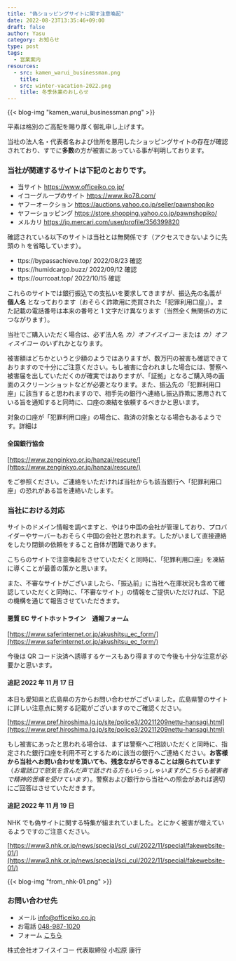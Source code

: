 ```yaml
---
title: "偽ショッピングサイトに関す注意喚起"
date: 2022-08-23T13:35:46+09:00
draft: false
author: Yasu
category: お知らせ
type: post
tags:
  - 営業案内
resources:
  - src: kamen_warui_businessman.png
    title:
  - src: winter-vacation-2022.png
    title: 冬季休業のおしらせ
---
```


{{< blog-img "kamen_warui_businessman.png" >}}

平素は格別のご高配を賜り厚く御礼申し上げます。

当社の法人名・代表者名および住所を悪用したショッピングサイトの存在が確認されており、すでに**多数**の方が被害にあっている事が判明しております。

### 当社が関連するサイトは下記のとおりです。

- 当サイト https://www.officeiko.co.jp/
- イコーグループのサイト https://www.iko78.com/
- ヤフーオークション https://auctions.yahoo.co.jp/seller/pawnshopiko
- ヤフーショッピング https://store.shopping.yahoo.co.jp/pawnshopiko/
- メルカリ https://jp.mercari.com/user/profile/356399820

確認されている以下のサイトは当社とは無関係です（アクセスできないように先頭の h を省略しています）。

- ttps://bypassachieve.top/ 2022/08/23 確認
- ttps://humidcargo.buzz/ 2022/09/12 確認
- ttps://ourrcoat.top/ 2022/10/15 確認

これらのサイトでは銀行振込での支払いを要求してきますが、振込先の名義が **個人名** となっております（おそらく詐欺用に売買された「犯罪利用口座」）。また記載の電話番号は本来の番号と 1 文字だけ異なります（当然全く無関係の方につながります）。

当社でご購入いただく場合は、必ず法人名 _カ）オフイスイコー_ または _カ）オフィスイコー_ のいずれかとなります。

被害額はどちかというと少額のようではありますが、数万円の被害も確認できておりますので十分にご注意ください。もし被害に合われました場合には、警察へ被害届を出していただくのが確実ではありますが、「証拠」となるご購入時の画面のスクリーンショットなどが必要となります。また、振込先の「犯罪利用口座」に該当すると思われますので、相手先の銀行へ連絡し振込詐欺に悪用されている旨を通知すると同時に、口座の凍結を依頼するべきかと思います。

対象の口座が「犯罪利用口座」の場合に、救済の対象となる場合もあるようです。詳細は

#### 全国銀行協会

[https://www.zenginkyo.or.jp/hanzai/rescure/](https://www.zenginkyo.or.jp/hanzai/rescure/)

をご参照ください。ご連絡をいただければ当社からも該当銀行へ「犯罪利用口座」の恐れがある旨を連絡いたします。

### 当社における対応

サイトのドメイン情報を調べますと、やはり中国の会社が管理しており、プロバイダーやサーバーもおそらく中国の会社と思われます。したがいまして直接連絡をしたり閉鎖の依頼をすること自体が困難であります。

こちらのサイトで注意喚起をさせていただくと同時に、「犯罪利用口座」を凍結に導くことが最善の策かと思います。

また、不審なサイトがございましたら、「振込前」に当社へ在庫状況も含めて確認していただくと同時に、「不審なサイト」の情報をご提供いただければ、下記の機構を通じて報告させていただきます。

#### 悪質 EC サイトホットライン　通報フォーム

[https://www.saferinternet.or.jp/akushitsu_ec_form/](https://www.saferinternet.or.jp/akushitsu_ec_form/)

今後は QR コード決済へ誘導するケースもあり得ますので今後も十分な注意が必要かと思います。

#### 追記 2022 年 11 月 17 日

本日も愛知県と広島県の方からお問い合わせがございました。広島県警のサイトに詳しい注意点に関する記載がございますのでご確認ください。

[https://www.pref.hiroshima.lg.jp/site/police3/20211209nettu-hansagi.html](https://www.pref.hiroshima.lg.jp/site/police3/20211209nettu-hansagi.html)

もし被害にあったと思われる場合は、まずは警察へご相談いただくと同時に、指定された銀行口座を利用不可とするために該当の銀行へご連絡ください。**お客様から当社へお問い合わせを頂いても、残念ながらできることは限られています**（_お電話口で怒気を含んだ声で話される方もいらっしゃいますがこちらも被害者で精神的苦痛を受けています_）。警察および銀行から当社への照会があれば適切にご回答はさせていただきます。

#### 追記 2022 年 11 月 19 日

NHK でも偽サイトに関する特集が組まれていました。とにかく被害が増えているようですのご注意ください。

[https://www3.nhk.or.jp/news/special/sci_cul/2022/11/special/fakewebsite-01/](https://www3.nhk.or.jp/news/special/sci_cul/2022/11/special/fakewebsite-01/)

{{< blog-img "from_nhk-01.png" >}}

### お問い合わせ先

- メール info@officeiko.co.jp
- お電話 [048-987-1020](048-987-1020)
- フォーム [こちら](/contact)

株式会社オフイスイコー 代表取締役 小松原 康行
